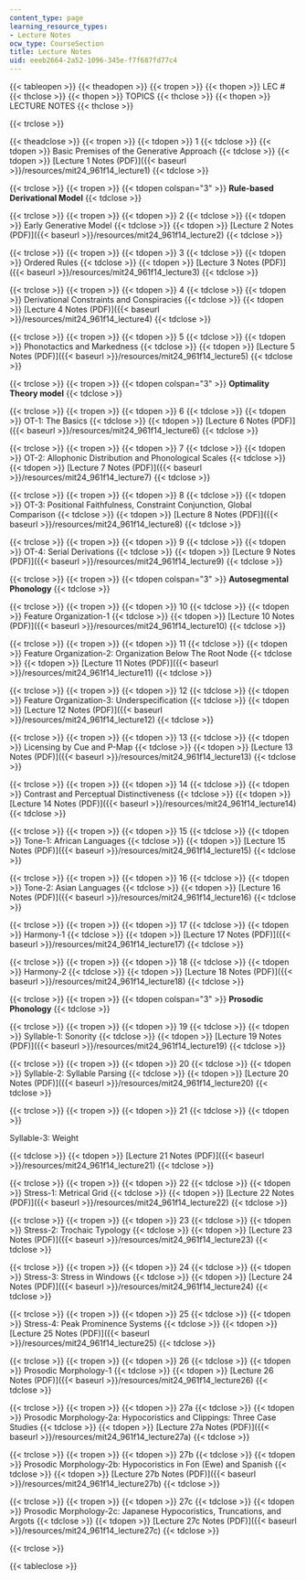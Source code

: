 ```yaml
---
content_type: page
learning_resource_types:
- Lecture Notes
ocw_type: CourseSection
title: Lecture Notes
uid: eeeb2664-2a52-1096-345e-f7f687fd77c4
---
```


{{< tableopen >}}
{{< theadopen >}}
{{< tropen >}}
{{< thopen >}}
LEC #
{{< thclose >}}
{{< thopen >}}
TOPICS
{{< thclose >}}
{{< thopen >}}
LECTURE NOTES
{{< thclose >}}

{{< trclose >}}

{{< theadclose >}}
{{< tropen >}}
{{< tdopen >}}
1
{{< tdclose >}}
{{< tdopen >}}
Basic Premises of the Generative Approach
{{< tdclose >}}
{{< tdopen >}}
[Lecture 1 Notes (PDF)]({{< baseurl >}}/resources/mit24_961f14_lecture1)
{{< tdclose >}}

{{< trclose >}}
{{< tropen >}}
{{< tdopen colspan="3" >}}
**Rule-based Derivational Model**
{{< tdclose >}}

{{< trclose >}}
{{< tropen >}}
{{< tdopen >}}
2
{{< tdclose >}}
{{< tdopen >}}
Early Generative Model
{{< tdclose >}}
{{< tdopen >}}
[Lecture 2 Notes (PDF)]({{< baseurl >}}/resources/mit24_961f14_lecture2)
{{< tdclose >}}

{{< trclose >}}
{{< tropen >}}
{{< tdopen >}}
3
{{< tdclose >}}
{{< tdopen >}}
Ordered Rules
{{< tdclose >}}
{{< tdopen >}}
[Lecture 3 Notes (PDF)]({{< baseurl >}}/resources/mit24_961f14_lecture3)
{{< tdclose >}}

{{< trclose >}}
{{< tropen >}}
{{< tdopen >}}
4
{{< tdclose >}}
{{< tdopen >}}
Derivational Constraints and Conspiracies
{{< tdclose >}}
{{< tdopen >}}
[Lecture 4 Notes (PDF)]({{< baseurl >}}/resources/mit24_961f14_lecture4)
{{< tdclose >}}

{{< trclose >}}
{{< tropen >}}
{{< tdopen >}}
5
{{< tdclose >}}
{{< tdopen >}}
Phonotactics and Markedness
{{< tdclose >}}
{{< tdopen >}}
[Lecture 5 Notes (PDF)]({{< baseurl >}}/resources/mit24_961f14_lecture5)
{{< tdclose >}}

{{< trclose >}}
{{< tropen >}}
{{< tdopen colspan="3" >}}
**Optimality Theory model**
{{< tdclose >}}

{{< trclose >}}
{{< tropen >}}
{{< tdopen >}}
6
{{< tdclose >}}
{{< tdopen >}}
OT-1: The Basics
{{< tdclose >}}
{{< tdopen >}}
[Lecture 6 Notes (PDF)]({{< baseurl >}}/resources/mit24_961f14_lecture6)
{{< tdclose >}}

{{< trclose >}}
{{< tropen >}}
{{< tdopen >}}
7
{{< tdclose >}}
{{< tdopen >}}
OT-2: Allophonic Distribution and Phonological Scales
{{< tdclose >}}
{{< tdopen >}}
[Lecture 7 Notes (PDF)]({{< baseurl >}}/resources/mit24_961f14_lecture7)
{{< tdclose >}}

{{< trclose >}}
{{< tropen >}}
{{< tdopen >}}
8
{{< tdclose >}}
{{< tdopen >}}
OT-3: Positional Faithfulness, Constraint Conjunction, Global Comparison
{{< tdclose >}}
{{< tdopen >}}
[Lecture 8 Notes (PDF)]({{< baseurl >}}/resources/mit24_961f14_lecture8)
{{< tdclose >}}

{{< trclose >}}
{{< tropen >}}
{{< tdopen >}}
9
{{< tdclose >}}
{{< tdopen >}}
OT-4: Serial Derivations
{{< tdclose >}}
{{< tdopen >}}
[Lecture 9 Notes (PDF)]({{< baseurl >}}/resources/mit24_961f14_lecture9)
{{< tdclose >}}

{{< trclose >}}
{{< tropen >}}
{{< tdopen colspan="3" >}}
**Autosegmental Phonology**
{{< tdclose >}}

{{< trclose >}}
{{< tropen >}}
{{< tdopen >}}
10
{{< tdclose >}}
{{< tdopen >}}
Feature Organization-1
{{< tdclose >}}
{{< tdopen >}}
[Lecture 10 Notes (PDF)]({{< baseurl >}}/resources/mit24_961f14_lecture10)
{{< tdclose >}}

{{< trclose >}}
{{< tropen >}}
{{< tdopen >}}
11
{{< tdclose >}}
{{< tdopen >}}
Feature Organization-2: Organization Below The Root Node
{{< tdclose >}}
{{< tdopen >}}
[Lecture 11 Notes (PDF)]({{< baseurl >}}/resources/mit24_961f14_lecture11)
{{< tdclose >}}

{{< trclose >}}
{{< tropen >}}
{{< tdopen >}}
12
{{< tdclose >}}
{{< tdopen >}}
Feature Organization-3: Underspecification
{{< tdclose >}}
{{< tdopen >}}
[Lecture 12 Notes (PDF)]({{< baseurl >}}/resources/mit24_961f14_lecture12)
{{< tdclose >}}

{{< trclose >}}
{{< tropen >}}
{{< tdopen >}}
13
{{< tdclose >}}
{{< tdopen >}}
Licensing by Cue and P-Map
{{< tdclose >}}
{{< tdopen >}}
[Lecture 13 Notes (PDF)]({{< baseurl >}}/resources/mit24_961f14_lecture13)
{{< tdclose >}}

{{< trclose >}}
{{< tropen >}}
{{< tdopen >}}
14
{{< tdclose >}}
{{< tdopen >}}
Contrast and Perceptual Distinctiveness
{{< tdclose >}}
{{< tdopen >}}
[Lecture 14 Notes (PDF)]({{< baseurl >}}/resources/mit24_961f14_lecture14)
{{< tdclose >}}

{{< trclose >}}
{{< tropen >}}
{{< tdopen >}}
15
{{< tdclose >}}
{{< tdopen >}}
Tone-1: African Languages
{{< tdclose >}}
{{< tdopen >}}
[Lecture 15 Notes (PDF)]({{< baseurl >}}/resources/mit24_961f14_lecture15)
{{< tdclose >}}

{{< trclose >}}
{{< tropen >}}
{{< tdopen >}}
16
{{< tdclose >}}
{{< tdopen >}}
Tone-2: Asian Languages
{{< tdclose >}}
{{< tdopen >}}
[Lecture 16 Notes (PDF)]({{< baseurl >}}/resources/mit24_961f14_lecture16)
{{< tdclose >}}

{{< trclose >}}
{{< tropen >}}
{{< tdopen >}}
17
{{< tdclose >}}
{{< tdopen >}}
Harmony-1
{{< tdclose >}}
{{< tdopen >}}
[Lecture 17 Notes (PDF)]({{< baseurl >}}/resources/mit24_961f14_lecture17)
{{< tdclose >}}

{{< trclose >}}
{{< tropen >}}
{{< tdopen >}}
18
{{< tdclose >}}
{{< tdopen >}}
Harmony-2
{{< tdclose >}}
{{< tdopen >}}
[Lecture 18 Notes (PDF)]({{< baseurl >}}/resources/mit24_961f14_lecture18)
{{< tdclose >}}

{{< trclose >}}
{{< tropen >}}
{{< tdopen colspan="3" >}}
**Prosodic Phonology**
{{< tdclose >}}

{{< trclose >}}
{{< tropen >}}
{{< tdopen >}}
19
{{< tdclose >}}
{{< tdopen >}}
Syllable-1: Sonority
{{< tdclose >}}
{{< tdopen >}}
[Lecture 19 Notes (PDF)]({{< baseurl >}}/resources/mit24_961f14_lecture19)
{{< tdclose >}}

{{< trclose >}}
{{< tropen >}}
{{< tdopen >}}
20
{{< tdclose >}}
{{< tdopen >}}
Syllable-2: Syllable Parsing
{{< tdclose >}}
{{< tdopen >}}
[Lecture 20 Notes (PDF)]({{< baseurl >}}/resources/mit24_961f14_lecture20)
{{< tdclose >}}

{{< trclose >}}
{{< tropen >}}
{{< tdopen >}}
21
{{< tdclose >}}
{{< tdopen >}}


Syllable-3: Weight


{{< tdclose >}}
{{< tdopen >}}
[Lecture 21 Notes (PDF)]({{< baseurl >}}/resources/mit24_961f14_lecture21)
{{< tdclose >}}

{{< trclose >}}
{{< tropen >}}
{{< tdopen >}}
22
{{< tdclose >}}
{{< tdopen >}}
Stress-1: Metrical Grid
{{< tdclose >}}
{{< tdopen >}}
[Lecture 22 Notes (PDF)]({{< baseurl >}}/resources/mit24_961f14_lecture22)
{{< tdclose >}}

{{< trclose >}}
{{< tropen >}}
{{< tdopen >}}
23
{{< tdclose >}}
{{< tdopen >}}
Stress-2: Trochaic Typology
{{< tdclose >}}
{{< tdopen >}}
[Lecture 23 Notes (PDF)]({{< baseurl >}}/resources/mit24_961f14_lecture23)
{{< tdclose >}}

{{< trclose >}}
{{< tropen >}}
{{< tdopen >}}
24
{{< tdclose >}}
{{< tdopen >}}
Stress-3: Stress in Windows
{{< tdclose >}}
{{< tdopen >}}
[Lecture 24 Notes (PDF)]({{< baseurl >}}/resources/mit24_961f14_lecture24)
{{< tdclose >}}

{{< trclose >}}
{{< tropen >}}
{{< tdopen >}}
25
{{< tdclose >}}
{{< tdopen >}}
Stress-4: Peak Prominence Systems
{{< tdclose >}}
{{< tdopen >}}
[Lecture 25 Notes (PDF)]({{< baseurl >}}/resources/mit24_961f14_lecture25)
{{< tdclose >}}

{{< trclose >}}
{{< tropen >}}
{{< tdopen >}}
26
{{< tdclose >}}
{{< tdopen >}}
Prosodic Morphology-1
{{< tdclose >}}
{{< tdopen >}}
[Lecture 26 Notes (PDF)]({{< baseurl >}}/resources/mit24_961f14_lecture26)
{{< tdclose >}}

{{< trclose >}}
{{< tropen >}}
{{< tdopen >}}
27a
{{< tdclose >}}
{{< tdopen >}}
Prosodic Morphology-2a: Hypocoristics and Clippings: Three Case Studies
{{< tdclose >}}
{{< tdopen >}}
[Lecture 27a Notes (PDF)]({{< baseurl >}}/resources/mit24_961f14_lecture27a)
{{< tdclose >}}

{{< trclose >}}
{{< tropen >}}
{{< tdopen >}}
27b
{{< tdclose >}}
{{< tdopen >}}
Prosodic Morphology-2b: Hypocoristics in Fon (Ewe) and Spanish
{{< tdclose >}}
{{< tdopen >}}
[Lecture 27b Notes (PDF)]({{< baseurl >}}/resources/mit24_961f14_lecture27b)
{{< tdclose >}}

{{< trclose >}}
{{< tropen >}}
{{< tdopen >}}
27c
{{< tdclose >}}
{{< tdopen >}}
Prosodic Morphology-2c: Japanese Hypocoristics, Truncations, and Argots
{{< tdclose >}}
{{< tdopen >}}
[Lecture 27c Notes (PDF)]({{< baseurl >}}/resources/mit24_961f14_lecture27c)
{{< tdclose >}}

{{< trclose >}}

{{< tableclose >}}